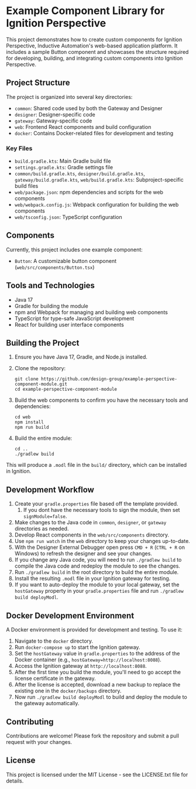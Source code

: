 # Example Component Library for Ignition Perspective

This project demonstrates how to create custom components for Ignition Perspective, Inductive Automation's web-based application platform. It includes a sample Button component and showcases the structure required for developing, building, and integrating custom components into Ignition Perspective.

## Project Structure

The project is organized into several key directories:

- `common`: Shared code used by both the Gateway and Designer
- `designer`: Designer-specific code
- `gateway`: Gateway-specific code
- `web`: Frontend React components and build configuration
- `docker`: Contains Docker-related files for development and testing

### Key Files

- `build.gradle.kts`: Main Gradle build file
- `settings.gradle.kts`: Gradle settings file
- `common/build.gradle.kts`, `designer/build.gradle.kts`, `gateway/build.gradle.kts`, `web/build.gradle.kts`: Subproject-specific build files
- `web/package.json`: npm dependencies and scripts for the web components
- `web/webpack.config.js`: Webpack configuration for building the web components
- `web/tsconfig.json`: TypeScript configuration

## Components

Currently, this project includes one example component:

- `Button`: A customizable button component (`web/src/components/Button.tsx`)

## Tools and Technologies

- Java 17
- Gradle for building the module
- npm and Webpack for managing and building web components
- TypeScript for type-safe JavaScript development
- React for building user interface components

## Building the Project

1. Ensure you have Java 17, Gradle, and Node.js installed.

2. Clone the repository:
   ```
   git clone https://github.com/design-group/example-perspective-component-module.git
   cd example-perspective-component-module
   ```

3. Build the web components to confirm you have the necessary tools and dependencies:
   ```
   cd web
   npm install
   npm run build
   ```

4. Build the entire module:
   ```
   cd ..
   ./gradlew build
   ```

This will produce a `.modl` file in the `build/` directory, which can be installed in Ignition.

## Development Workflow

1. Create your `gradle.properties` file based off the template provided.
   1. If you dont have the necessary tools to sign the module, then set `signModule=false`.
2. Make changes to the Java code in `common`, `designer`, or `gateway` directories as needed.
3. Develop React components in the `web/src/components` directory.
4. Use `npm run watch` in the `web` directory to keep your changes up-to-date.
5. With the Designer External Debugger open press `CMD + R` (`CTRL + R` on Windows) to refresh the designer and see your changes. 
6. If you change any Java code, you will need to run `./gradlew build` to compile the Java code and redeploy the module to see the changes.
7. Run `./gradlew build` in the root directory to build the entire module.
8. Install the resulting `.modl` file in your Ignition gateway for testing.
9. If you want to auto-deploy the module to your local gateway, set the `hostGateway` property in your `gradle.properties` file and run `./gradlew build deployModl`.

## Docker Development Environment

A Docker environment is provided for development and testing. To use it:

1. Navigate to the `docker` directory.
2. Run `docker-compose up` to start the Ignition gateway.
3. Set the `hostGateway` value in `gradle.properties` to the address of the Docker container (e.g., `hostGateway=http://localhost:8088`).
4. Access the Ignition gateway at `http://localhost:8088`.
5. After the first time you build the module, you'll need to go accept the license certificate in the gateway.
6. After the license is accepted, download a new backup to replace the existing one in the `docker/backups` directory.
7. Now run `./gradlew build deployModl` to build and deploy the module to the gateway automatically.

## Contributing

Contributions are welcome! Please fork the repository and submit a pull request with your changes.

## License

This project is licensed under the MIT License - see the LICENSE.txt file for details.
